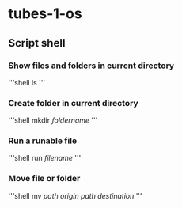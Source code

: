 # tubes-1-os

## Script shell

### Show files and folders in current directory

'''shell
ls
'''

### Create folder in current directory

'''shell
mkdir *foldername*
'''

### Run a runable file

'''shell
run *filename*
'''

### Move file or folder

'''shell
mv *path origin* *path destination*
'''
